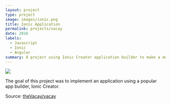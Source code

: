 ```yaml
---
layout: project
type: project
image: images/ionic.png
title: Ionic Application
permalink: projects/vacay
date: 2016
labels:
  - Javascript
  - Ionic
  - Angular
summary: A project using Ionic Creator application builder to make a mobile friendly application for the web.
---
```


<img class="ui medium right floated rounded image" src=".../images/Screen Shot 2017-01-20 at 10.04.31 AM.png">

The goal of this project was to implement an application using a popular app builder, Ionic Creator. 

 
Source: <a href="https://github.com/theVacay/vacay"><i class="large github icon"></i>theVacay/vacay</a>
